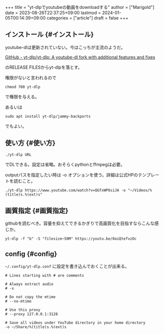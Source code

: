 +++
title = "yt-dlpでyoutubeの動画をdownloadする"
author = ["Marigold"]
date = 2023-08-26T22:37:25+09:00
lastmod = 2024-01-05T00:14:39+09:00
categories = ["article"]
draft = false
+++

## インストール {#インストール}

youtube-dlは更新されていない。今はこっちが主流のようだ。

[GitHub - yt-dlp/yt-dlp: A youtube-dl fork with additional features and fixes](https://github.com/yt-dlp/yt-dlp)

のRELEASE FILESからyt-dlpを落とす。

権限がないと言われるので

```shell
chmod 700 yt-dlp
```

で権限を与える。

あるいは

```shell
sudo apt install yt-dlp/jammy-backports
```

でもよい。


## 使い方 {#使い方}

```shell
./yt-dlp URL
```

でDLできる。設定は省略。おそらくpythonとffmpegは必要。

outputパスを指定したい時は -o オプションを使う。詳細は公式HPのテンプレートを読むこと。

```shell
./yt-dlp https://www.youtube.com/watch?v=QGfxWP6siJA -o "~/Videos/%(title)s.%(ext)s"
```


## 画質指定 {#画質指定}

githubを読むべき。容量を抑えてできるかぎりで高画質化を目指すならこんな感じか。

`yt-dlp -f "b" -S "filesize~50M" https://youtu.be/8oiQtefvzOc`


## config {#config}

`~/.config/yt-dlp.conf` に設定を書き込んでおくことが出来る。

```text
# Lines starting with # are comments

# Always extract audio
# -x

# Do not copy the mtime
# --no-mtime

# Use this proxy
# --proxy 127.0.0.1:3128

# Save all videos under YouTube directory in your home directory
-o ~/Share/%(title)s.%(ext)s
```
